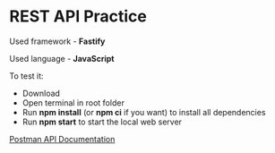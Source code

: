 # REST API Practice

Used framework  - **Fastify**

Used language - **JavaScript**

To test it:

* Download
* Open terminal in root folder
* Run **npm install** (or **npm ci** if you want) to install all dependencies
* Run **npm start** to start the local web server

[Postman API Documentation](https://documenter.getpostman.com/view/41102717/2sAYX9mLAY)
